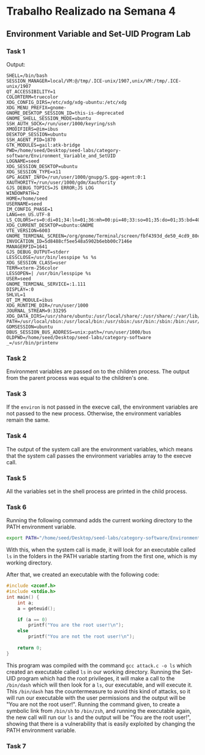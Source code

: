 # Trabalho Realizado na Semana 4

## Environment Variable and Set-UID Program Lab

### Task 1

Output:
```
SHELL=/bin/bash
SESSION_MANAGER=local/VM:@/tmp/.ICE-unix/1907,unix/VM:/tmp/.ICE-unix/1907
QT_ACCESSIBILITY=1
COLORTERM=truecolor
XDG_CONFIG_DIRS=/etc/xdg/xdg-ubuntu:/etc/xdg
XDG_MENU_PREFIX=gnome-
GNOME_DESKTOP_SESSION_ID=this-is-deprecated
GNOME_SHELL_SESSION_MODE=ubuntu
SSH_AUTH_SOCK=/run/user/1000/keyring/ssh
XMODIFIERS=@im=ibus
DESKTOP_SESSION=ubuntu
SSH_AGENT_PID=1870
GTK_MODULES=gail:atk-bridge
PWD=/home/seed/Desktop/seed-labs/category-software/Environment_Variable_and_SetUID
LOGNAME=seed
XDG_SESSION_DESKTOP=ubuntu
XDG_SESSION_TYPE=x11
GPG_AGENT_INFO=/run/user/1000/gnupg/S.gpg-agent:0:1
XAUTHORITY=/run/user/1000/gdm/Xauthority
GJS_DEBUG_TOPICS=JS ERROR;JS LOG
WINDOWPATH=2
HOME=/home/seed
USERNAME=seed
IM_CONFIG_PHASE=1
LANG=en_US.UTF-8
LS_COLORS=rs=0:di=01;34:ln=01;36:mh=00:pi=40;33:so=01;35:do=01;35:bd=40;33;01:cd=40;33;01:or=40;31;01:mi=00:su=37;41:sg=30;43:ca=30;41:tw=30;42:ow=34;42:st=37;44:ex=01;32:*.tar=01;31:*.tgz=01;31:*.arc=01;31:*.arj=01;31:*.taz=01;31:*.lha=01;31:*.lz4=01;31:*.lzh=01;31:*.lzma=01;31:*.tlz=01;31:*.txz=01;31:*.tzo=01;31:*.t7z=01;31:*.zip=01;31:*.z=01;31:*.dz=01;31:*.gz=01;31:*.lrz=01;31:*.lz=01;31:*.lzo=01;31:*.xz=01;31:*.zst=01;31:*.tzst=01;31:*.bz2=01;31:*.bz=01;31:*.tbz=01;31:*.tbz2=01;31:*.tz=01;31:*.deb=01;31:*.rpm=01;31:*.jar=01;31:*.war=01;31:*.ear=01;31:*.sar=01;31:*.rar=01;31:*.alz=01;31:*.ace=01;31:*.zoo=01;31:*.cpio=01;31:*.7z=01;31:*.rz=01;31:*.cab=01;31:*.wim=01;31:*.swm=01;31:*.dwm=01;31:*.esd=01;31:*.jpg=01;35:*.jpeg=01;35:*.mjpg=01;35:*.mjpeg=01;35:*.gif=01;35:*.bmp=01;35:*.pbm=01;35:*.pgm=01;35:*.ppm=01;35:*.tga=01;35:*.xbm=01;35:*.xpm=01;35:*.tif=01;35:*.tiff=01;35:*.png=01;35:*.svg=01;35:*.svgz=01;35:*.mng=01;35:*.pcx=01;35:*.mov=01;35:*.mpg=01;35:*.mpeg=01;35:*.m2v=01;35:*.mkv=01;35:*.webm=01;35:*.ogm=01;35:*.mp4=01;35:*.m4v=01;35:*.mp4v=01;35:*.vob=01;35:*.qt=01;35:*.nuv=01;35:*.wmv=01;35:*.asf=01;35:*.rm=01;35:*.rmvb=01;35:*.flc=01;35:*.avi=01;35:*.fli=01;35:*.flv=01;35:*.gl=01;35:*.dl=01;35:*.xcf=01;35:*.xwd=01;35:*.yuv=01;35:*.cgm=01;35:*.emf=01;35:*.ogv=01;35:*.ogx=01;35:*.aac=00;36:*.au=00;36:*.flac=00;36:*.m4a=00;36:*.mid=00;36:*.midi=00;36:*.mka=00;36:*.mp3=00;36:*.mpc=00;36:*.ogg=00;36:*.ra=00;36:*.wav=00;36:*.oga=00;36:*.opus=00;36:*.spx=00;36:*.xspf=00;36:
XDG_CURRENT_DESKTOP=ubuntu:GNOME
VTE_VERSION=6003
GNOME_TERMINAL_SCREEN=/org/gnome/Terminal/screen/fbf4393d_de50_4cd9_80ca_fde7c269b52d
INVOCATION_ID=5d8488cf5ee548a5902b6ebb00c7146e
MANAGERPID=1641
GJS_DEBUG_OUTPUT=stderr
LESSCLOSE=/usr/bin/lesspipe %s %s
XDG_SESSION_CLASS=user
TERM=xterm-256color
LESSOPEN=| /usr/bin/lesspipe %s
USER=seed
GNOME_TERMINAL_SERVICE=:1.111
DISPLAY=:0
SHLVL=1
QT_IM_MODULE=ibus
XDG_RUNTIME_DIR=/run/user/1000
JOURNAL_STREAM=9:33295
XDG_DATA_DIRS=/usr/share/ubuntu:/usr/local/share/:/usr/share/:/var/lib/snapd/desktop
PATH=/usr/local/sbin:/usr/local/bin:/usr/sbin:/usr/bin:/sbin:/bin:/usr/games:/usr/local/games:/snap/bin:.
GDMSESSION=ubuntu
DBUS_SESSION_BUS_ADDRESS=unix:path=/run/user/1000/bus
OLDPWD=/home/seed/Desktop/seed-labs/category-software
_=/usr/bin/printenv
```

### Task 2

Environment variables are passed on to the children process. The output from the parent process was equal to the children's one.

### Task 3

If the `environ` is not passed in the execve call, the environment variables are not passed to the new process. Otherwise, the environment variables remain the same.

### Task 4

The output of the system call are the environment variables, which means that the system call passes the environment variables array to the execve call.

### Task 5

All the variables set in the shell process are printed in the child process.

### Task 6

Running the following command adds the current working directory to the PATH environment variable.

```bash
export PATH="/home/seed/Desktop/seed-labs/category-software/Environment_Variable_and_SetUID/Labsetup/:/usr/local/sbin:/usr/local/bin:/usr/sbin:/usr/bin:/sbin:/bin:/usr/games:/usr/local/games:/snap/bin:."
```

With this, when the system call is made, it will look for an executable called `ls` in the folders in the PATH variable starting from the first one, which is my working directory.

After that, we created an executable with the following code:

```c
#include <zconf.h>
#include <stdio.h>
int main() {
    int a;
    a = geteuid();

    if (a == 0)
        printf("You are the root user!\n");
    else
        printf("You are not the root user!\n");
    
    return 0;
}
```

This program was compiled with the command `gcc attack.c -o ls` which created an executable called `ls` in our working directory. Running the Set-UID program which had the root privileges, it will make a call to the `/bin/dash` which will then look for a `ls`, our executable, and will execute it. This `/bin/dash` has the countermeasure to avoid this kind of attacks, so it will run our executable with the user permissions and the output will be "You are not the root user!". Running the command given, to create a symbolic link from `/bin/sh` to `/bin/zsh`, and running the executable again, the new call will run our `ls` and the output will be "You are the root user!", showing that there is a vulnerability that is easily exploited by changing the PATH environment variable. 

### Task 7


